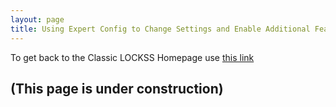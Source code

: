 ```yaml
---
layout: page
title: Using Expert Config to Change Settings and Enable Additional Features.
---
```


To get back to the Classic LOCKSS Homepage use [this link](../index.md)

## (This page is under construction)

